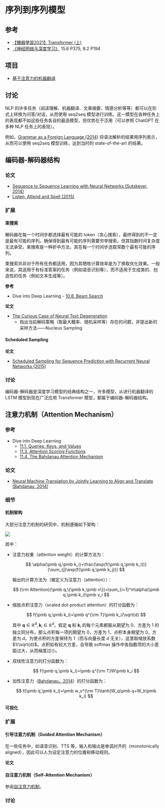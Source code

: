 # 序列到序列模型

## 参考

* [【機器學習2021】Transformer (上)](https://www.youtube.com/watch?v=gmsMY5kc-zw&list=PLJV_el3uVTsMhtt7_Y6sgTHGHp1Vb2P2J&index=12)
* [《神经网络与深度学习》](https://nndl.github.io/) 15.6 P375, 8.2 P194

## 项目

* [基于注意力的机器翻译](https://github.com/t9k/sample-docs/blob/master/docs/text/attention-based-machine-translation.md)

## 讨论

NLP 的许多任务（阅读理解、机器翻译、文章摘要、情感分析等等）都可以在形式上转换为问答/对话，从而使用 seq2seq 模型进行训练。这一模型在各种任务上的表现都不如这些任务各自的最适模型，但优势在于泛用（可以参照 ChatGPT 在多种 NLP 任务上的表现）。

例如，[Grammar as a Foreign Language (2014)](https://arxiv.org/abs/1412.7449) 将语法解析的结果用序列表示，从而可以使用 seq2seq 模型训练，达到当时的 state-of-the-art 的结果。

## 编码器-解码器结构

### 论文

* [Sequence to Sequence Learning with Neural Networks (Sutskever, 2014)](https://arxiv.org/abs/1409.3215)
* [Listen, Attend and Spell (2015)](https://arxiv.org/abs/1508.01211)

### 扩展

#### 束搜索

解码器在每一个时间步都选择最有可能的 token（贪心搜索），最终得到的不一定是最有可能的序列。确保得到最有可能的序列需要穷举搜索，但其指数时间复杂度无法承受。束搜索是一种折中方法，其在每一个时间步选取常数个最有可能的序列。

束搜索并非对于所有任务都适用，因为其牺牲计算效率是为了换取优化效果。一般来说，其适用于有标准答案的任务（例如语音识别等），而不适用于生成类的、创造性的任务（例如文本生成等）。

**参考**

* Dive into Deep Learning - [10.8. Beam Search](https://d2l.ai/chapter_recurrent-modern/beam-search.html)

**论文**

* [The Curious Case of Neural Text Degeneration](https://arxiv.org/abs/1904.09751)
    * 指出当前解码策略（取最大概率、随机采样等）存在的问题，并提出新的采样方法——Nucleus Sampling

#### Scheduled Sampling

**论文**

* [Scheduled Sampling for Sequence Prediction with Recurrent Neural Networks (2015)](https://arxiv.org/abs/1506.03099)

### 讨论

编码器-解码器是深度学习模型的经典结构之一，许多模型，从进行机器翻译的 LSTM 模型到现在广泛应用 Transformer 模型，都属于编码器-解码器结构。

## 注意力机制（Attention Mechanism）

### 参考

* Dive into Deep Learning
    * [11.1. Queries, Keys, and Values](https://d2l.ai/chapter_attention-mechanisms-and-transformers/queries-keys-values.html)
    * [11.3. Attention Scoring Functions](https://d2l.ai/chapter_attention-mechanisms-and-transformers/attention-scoring-functions.html)
    * [11.4. The Bahdanau Attention Mechanism](https://d2l.ai/chapter_attention-mechanisms-and-transformers/bahdanau-attention.html)

### 论文

* [Neural Machine Translation by Jointly Learning to Align and Translate (Bahdanau, 2014)](https://arxiv.org/abs/1409.0473)

### 细节

#### 机制架构

大部分注意力机制的研究中，机制遵循如下架构：

![](https://s2.loli.net/2023/02/10/DYyFmXh69VcRkOz.png)

其中：

* 注意力权重（attention weight）的计算方法为：

    $$
    \alpha(\pmb q,\pmb k_i)=\frac{\exp(f(\pmb q,\pmb k_i))}{\sum_{j}\exp(f(\pmb q,\pmb k_j))}
    $$

    输出的计算方法为（被定义为注意力（attention））：

    $$
    {\rm Attention}(\pmb q,\{\pmb k,\pmb v\})=\sum_{i=1}^m\alpha(\pmb q,\pmb k_i)\pmb v_i
    $$

* 缩放点积注意力（scaled dot-product attention）的打分函数为：

    $$
    f(\pmb q,\pmb k_i)=\pmb q^{\rm T}\pmb k_i/\sqrt{d}
    $$

    其中 $\pmb q\in\mathbb{R}^d,\pmb k_i\in\mathbb{R}^d$。假定 $\pmb q$ 和 $\pmb k_i$ 的每个元素都服从期望为 0、方差为 1 的独立同分布，那么点积每一项的期望为 0，方差为 1，点积本身期望为 0，方差为 $d$。为使点积的方差保持为 1（而与向量长度 $d$ 无关），这里取缩放系数 $1/\sqrt{d}$。点积如有较大方差，会导致 softmax 操作中各指数项的大小差距过大，从而梯度过小。

* 双线性注意力的打分函数为：

    $$
    f(\pmb q,\pmb k_i)=\pmb q^{\rm T}W\pmb k_i
    $$

* 加性注意力（[Bahdanau，2014](https://arxiv.org/abs/1409.0473)）的打分函数为：

    $$
    f(\pmb q,\pmb k_i)=\pmb w_v^{\rm T}\tanh(W_q\pmb q+W_k\pmb k_i)
    $$

#### 可视化

### 扩展

#### 引导注意力机制（Guided Attention Mechanism）

在一些任务中，如语音识别、TTS 等，输入和输出是单调对齐的（monotonically aligned），因此可以人为设定注意力的位置和移动规则。

**论文**

#### 自注意力机制（Self-Attention Mechanism）

参阅[自注意力机制](./transformer.md#自注意力机制self-attention-mechanism)。

### 讨论
